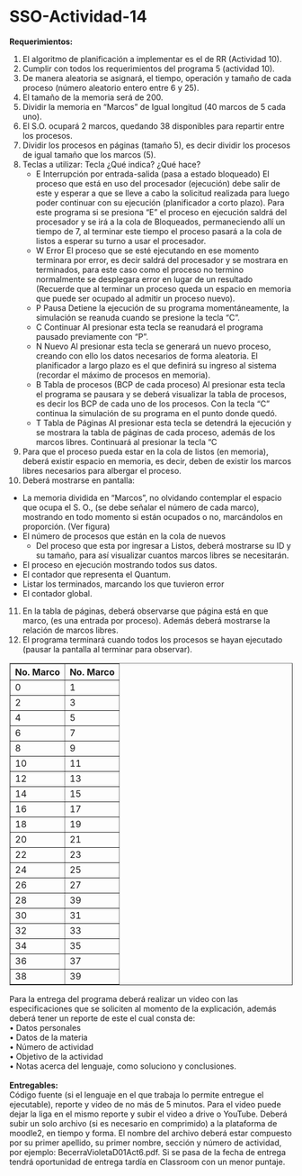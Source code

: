 # SSO-Actividad-14
**Requerimientos:**<br>
1. El algoritmo de planificación a implementar es el de RR (Actividad 10).
2. Cumplir con todos los requerimientos del programa 5 (actividad 10).
3. De manera aleatoria se asignará, el tiempo, operación y tamaño de cada proceso (número aleatorio entero entre 6 y 25).
4. El tamaño de la memoria será de 200.
5. Dividir la memoria en “Marcos” de Igual longitud (40 marcos de 5 cada uno).
6. El S.O. ocupará 2 marcos, quedando 38 disponibles para repartir entre los procesos.
7. Dividir los procesos en páginas (tamaño 5), es decir dividir los procesos de igual tamaño que los marcos (5).
8. Teclas a utilizar:
Tecla ¿Qué indica? ¿Qué hace?
    -	E Interrupción por entrada-salida (pasa a estado bloqueado) El proceso que está en uso del procesador (ejecución) debe salir de este y esperar a que se lleve a cabo la solicitud realizada para luego poder continuar con su ejecución (planificador a corto plazo). Para este programa si se presiona “E” el proceso en ejecución saldrá del procesador y se irá a la cola de Bloqueados, permaneciendo allí un tiempo de 7, al terminar este tiempo el proceso pasará a la cola de listos a esperar su turno a usar el procesador.
    -	W Error El proceso que se esté ejecutando en ese momento terminara por error, es decir saldrá del procesador y se mostrara en terminados, para este caso como el proceso no termino normalmente se desplegara error en lugar de un resultado (Recuerde que al terminar un proceso queda un espacio en memoria que puede ser ocupado al admitir un proceso nuevo).
    -	P Pausa Detiene la ejecución de su programa momentáneamente, la simulación se reanuda cuando se presione la tecla “C”.
    -	C Continuar Al presionar esta tecla se reanudará el programa pausado previamente con “P”.
    - N Nuevo Al presionar esta tecla se generará un nuevo proceso, creando con ello los datos necesarios de forma aleatoria. El planificador a largo plazo es el que definirá su ingreso al sistema (recordar el máximo de procesos en memoria).
    - B Tabla de procesos (BCP de cada proceso) Al presionar esta tecla el programa se pausara y se deberá visualizar la tabla de procesos, es decir los BCP de cada uno de los procesos. Con la tecla “C” continua la simulación de su programa en el punto donde quedó.
    - T Tabla de Páginas Al presionar esta tecla se detendrá la ejecución y se mostrara la tabla de páginas de cada proceso, además de los marcos libres. Continuará al presionar la tecla “C
9. Para que el proceso pueda estar en la cola de listos (en memoria), deberá existir espacio en memoria, es decir, deben de existir los marcos libres necesarios para albergar el proceso.
10. Deberá mostrarse en pantalla:
- La memoria dividida en “Marcos”, no olvidando contemplar el espacio que ocupa el S. O., (se debe señalar el número de cada marco), mostrando en todo momento si están ocupados o no, marcándolos en proporción. (Ver figura)
- El número de procesos que están en la cola de nuevos
  - Del proceso que esta por ingresar a Listos, deberá mostrarse su ID y su tamaño, para así visualizar cuantos marcos libres se necesitarán.
- El proceso en ejecución mostrando todos sus datos.
- El contador que representa el Quantum.
- Listar los terminados, marcando los que tuvieron error
- El contador global.
11. En la tabla de páginas, deberá observarse que página está en que marco, (es una entrada por proceso). Además deberá mostrarse la relación de marcos libres.
12. El programa terminará cuando todos los procesos se hayan ejecutado (pausar la pantalla al terminar para observar).
<table class="tftable" border="1">
<tr><th>No. Marco</th><th>No. Marco</th></tr>
<tr><td>0</td><td>1</td></tr>
<tr><td>2</td><td>3</td></tr>
<tr><td>4</td><td>5</td></tr>
<tr><td>6</td><td>7</td></tr>
<tr><td>8</td><td>9</td></tr>
<tr><td>10</td><td>11</td></tr>
<tr><td>12</td><td>13</td></tr>
<tr><td>14</td><td>15</td></tr>
<tr><td>16</td><td>17</td></tr>
<tr><td>18</td><td>19</td></tr>
<tr><td>20</td><td>21</td></tr>
<tr><td>22</td><td>23</td></tr>
<tr><td>24</td><td>25</td></tr>
<tr><td>26</td><td>27</td></tr>
<tr><td>28</td><td>39</td></tr>
<tr><td>30</td><td>31</td></tr>
<tr><td>32</td><td>33</td></tr>
<tr><td>34</td><td>35</td></tr>
<tr><td>36</td><td>37</td></tr>
<tr><td>38</td><td>39</td></tr>
</table>


Para la entrega del programa deberá realizar un video con las especificaciones que se soliciten al momento de la explicación, además deberá tener un reporte de este el cual consta de:<br>
• Datos personales<br>
• Datos de la materia<br>
• Número de actividad<br>
• Objetivo de la actividad<br>
• Notas acerca del lenguaje, como soluciono y conclusiones. <br><br>
**Entregables:**<br>
Código fuente (si el lenguaje en el que trabaja lo permite entregue el ejecutable), reporte y video de no más de 5 minutos. Para el video puede dejar la liga en el mismo reporte y subir el video a drive o YouTube. Deberá subir un solo archivo (si es necesario en comprimido) a la plataforma de moodle2, en tiempo y forma. El nombre del archivo deberá estar compuesto por su primer apellido, su primer nombre, sección y número de actividad, por ejemplo: BecerraVioletaD01Act6.pdf. Si se pasa de la fecha de entrega tendrá oportunidad de entrega tardía en Classroom con un menor puntaje.
